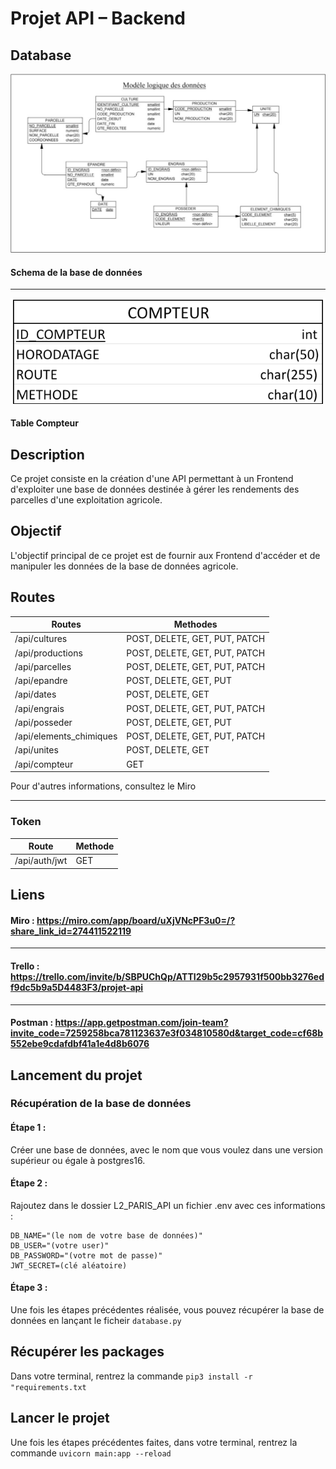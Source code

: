 # Projet API – Backend

## Database

![Schema de la base de données](ressources/Schema_base_de_donnee_API.png) 
#### Schema de la base de données

---

![Table compteur](ressources/Table_compteur.png)
#### Table Compteur 

## Description

Ce projet consiste en la création d'une API permettant à un Frontend d'exploiter une base de données 
destinée à gérer les rendements des parcelles d'une exploitation agricole.

## Objectif

L'objectif principal de ce projet est de fournir aux Frontend d'accéder et de manipuler les données de la base de données agricole.

## Routes

| Routes                  | Methodes                      |        
|-------------------------|-------------------------------|
| /api/cultures           | POST, DELETE, GET, PUT, PATCH |
| /api/productions        | POST, DELETE, GET, PUT, PATCH | 
| /api/parcelles          | POST, DELETE, GET, PUT, PATCH | 
| /api/epandre            | POST, DELETE, GET, PUT        | 
| /api/dates              | POST, DELETE, GET             | 
| /api/engrais            | POST, DELETE, GET, PUT, PATCH | 
| /api/posseder           | POST, DELETE, GET, PUT        | 
| /api/elements_chimiques | POST, DELETE, GET, PUT, PATCH | 
| /api/unites             | POST, DELETE, GET             | 
| /api/compteur           | GET                           |

Pour d'autres informations, consultez le Miro

---

### Token

| Route           | Methode |
|-----------------|---------|
| /api/auth/jwt   | GET     |

## Liens

#### Miro : https://miro.com/app/board/uXjVNcPF3u0=/?share_link_id=274411522119

---

#### Trello : https://trello.com/invite/b/SBPUChQp/ATTI29b5c2957931f500bb3276edf9dc5b9a5D4483F3/projet-api

---

#### Postman : https://app.getpostman.com/join-team?invite_code=7259258bca781123637e3f034810580d&target_code=cf68b552ebe9cdafdbf41a1e4d8b6076

## Lancement du projet

### Récupération de la base de données

#### Étape 1 :
Créer une base de données, avec le nom que vous voulez dans une version supérieur ou égale à postgres16.

#### Étape 2 :
Rajoutez dans le dossier L2_PARIS_API un fichier .env avec ces informations :
```
DB_NAME="(le nom de votre base de données)"  
DB_USER="(votre user)"  
DB_PASSWORD="(votre mot de passe)"
JWT_SECRET=(clé aléatoire)
```

#### Étape 3 : 
Une fois les étapes précédentes réalisée, vous pouvez récupérer la base de données en lançant le ficheir ```database.py```

## Récupérer les packages

Dans votre terminal, rentrez la commande ```pip3 install -r "requirements.txt```

## Lancer le projet
Une fois les étapes précédentes faites, dans votre terminal, rentrez la commande ```uvicorn main:app --reload```

